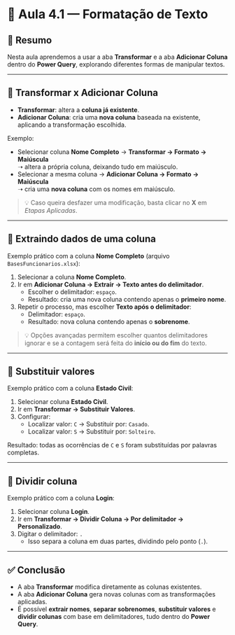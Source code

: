 # 📘 Aula 4.1 — Formatação de Texto

## 📑 Resumo
Nesta aula aprendemos a usar a aba **Transformar** e a aba **Adicionar Coluna** dentro do **Power Query**, explorando diferentes formas de manipular textos.

---

## 🔹 Transformar x Adicionar Coluna
- **Transformar**: altera a **coluna já existente**.
- **Adicionar Coluna**: cria uma **nova coluna** baseada na existente, aplicando a transformação escolhida.

Exemplo:
- Selecionar coluna **Nome Completo** → **Transformar → Formato → Maiúscula**  
  ➝ altera a própria coluna, deixando tudo em maiúsculo.
- Selecionar a mesma coluna → **Adicionar Coluna → Formato → Maiúscula**  
  ➝ cria uma **nova coluna** com os nomes em maiúsculo.

> 💡 Caso queira desfazer uma modificação, basta clicar no **X** em *Etapas Aplicadas*.

---

## 🔹 Extraindo dados de uma coluna
Exemplo prático com a coluna **Nome Completo** (arquivo `BasesFuncionarios.xlsx`):

1. Selecionar a coluna **Nome Completo**.
2. Ir em **Adicionar Coluna → Extrair → Texto antes do delimitador**.
   - Escolher o delimitador: `espaço`.
   - Resultado: cria uma nova coluna contendo apenas o **primeiro nome**.
3. Repetir o processo, mas escolher **Texto após o delimitador**:
   - Delimitador: `espaço`.
   - Resultado: nova coluna contendo apenas o **sobrenome**.

> 💡 Opções avançadas permitem escolher quantos delimitadores ignorar e se a contagem será feita do **início ou do fim** do texto.

---

## 🔹 Substituir valores
Exemplo prático com a coluna **Estado Civil**:
1. Selecionar coluna **Estado Civil**.
2. Ir em **Transformar → Substituir Valores**.
3. Configurar:
   - Localizar valor: `C` → Substituir por: `Casado`.
   - Localizar valor: `S` → Substituir por: `Solteiro`.

Resultado: todas as ocorrências de `C` e `S` foram substituídas por palavras completas.

---

## 🔹 Dividir coluna
Exemplo prático com a coluna **Login**:
1. Selecionar coluna **Login**.
2. Ir em **Transformar → Dividir Coluna → Por delimitador → Personalizado**.
3. Digitar o delimitador: `.`
   - Isso separa a coluna em duas partes, dividindo pelo ponto (`.`).

---

## ✅ Conclusão
- A aba **Transformar** modifica diretamente as colunas existentes.  
- A aba **Adicionar Coluna** gera novas colunas com as transformações aplicadas.  
- É possível **extrair nomes**, **separar sobrenomes**, **substituir valores** e **dividir colunas** com base em delimitadores, tudo dentro do **Power Query**.
